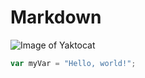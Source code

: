 # Markdown
![Image of Yaktocat](https://octodex.github.com/images/yaktocat.png)
``` javascript
var myVar = "Hello, world!";
```


